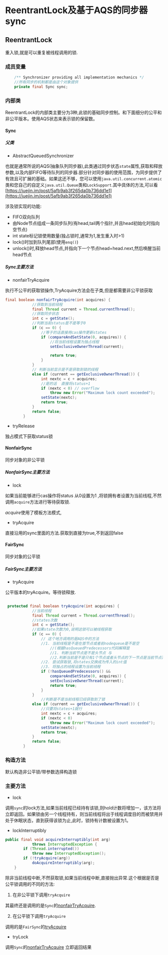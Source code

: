 # ReentrantLock及基于AQS的同步器sync

## ReentrantLock

重入锁,就是可以重复被线程调用的锁.

### 成员变量

```java
    /** Synchronizer providing all implementation mechanics */
    //所有同步的机制都是由这个对象提供
    private final Sync sync;
```

### 内部类

ReentrantLock的内部类主要分为3种,此锁的基础同步控制。和下面细分的公平和非公平版本。使用AQS状态来表示锁的保留数。

#### Sync

##### 父类

* AbstractQueuedSynchronizer

也就是通常所说的AQS(抽象队列同步器),此类通过同步状态`state`属性,获取和释放参数,以及内部FIFO等待队列的同步器.部分针对同步器的使用范围，为同步提供了有效且可扩展的基础。如果这还不够，您可以使用`java.util.concurrent.atomic`类和您自己的自定义`java.util.Queue`类和`LockSupport`.其中具体的方法,可以看[https://juejin.im/post/5afb9ab3f265da0b736dd1e1](https://juejin.im/post/5afb9ab3f265da0b736dd1e1)

涉及锁实现的功能:

* FIFO双向队列
* 由Node节点组成一条同步队列(有head,tail两个指针,并且head初始化时指向空节点)
* int state标记锁使用数量(独占锁时,通常为1,发生重入时>1)
* lock()时加到队列尾部(使用`enq()`)
* unlock()时,释放head节点,并指向下一个节点head=head.next,然后唤醒当前head节点

##### Sync主要方法

* nonfairTryAcquire

执行不公平的获取锁操作,TryAcquire方法会在子类,但是都需要非公平锁获取

```java
final boolean nonfairTryAcquire(int acquires) {
            //获取到当前线程
            final Thread current = Thread.currentThread();
            //获取同步状态
            int c = getState();
            //判断当前status是不是等于0
            if (c == 0) {
                //等于的话直接用cas操作更新states
                if (compareAndSetState(0, acquires)) {
                    //将当前线程设置为独占线程
                    setExclusiveOwnerThread(current);

                    return true;
                }
            }
            // 判断当前显示是不是获取到锁的线程
            else if (current == getExclusiveOwnerThread()) {
                int nextc = c + acquires;
                //是的话  直接将status+1
                if (nextc < 0) // overflow
                    throw new Error("Maximum lock count exceeded");
                setState(nextc);
                return true;
            }
            return false;
        }
```

* tryRelease

独占模式下获取status锁

#### NonfairSync

同步对象的非公平锁

##### NonfairSync主要方法

* lock

如果当前能够进行cas操作将status 从0设置为1 ,将锁拥有者设置为当前线程,不然调用`acquire`方法进行等待获取锁.

 *acquire*使用了模板方法模式,

* tryAcquire

 直接沿用的sync里面的方法.获取到直接为true,不到返回false

#### FairSync

同步对象的公平锁

##### FairSync主要方法

* tryAcquire

公平版本的tryAcquire。等待锁释放.

```java

 protected final boolean tryAcquire(int acquires) {
            //当前线程
            final Thread current = Thread.currentThread();
            //states次数
            int c = getState();
            //如果state次数为0,说明这锁可以被线程获取
            if (c == 0) {
                // 这个地方调用的是AQS中的方法
                //1. 当前线程是不是在首节点或者前nodequeue是不是空
                    //(根据hasQueuedPredecessors代码解释是
                    //1. 判断当前节点是不是头节点 与
                    //2.判断当前是不是只有1个节点或者头节点的下一节点是当前节点)
                //2. 尝试获取锁,将states交换成为传入的int值
                //3. 将独占的线程设置为当前线程
                if (!hasQueuedPredecessors() &&
                    compareAndSetState(0, acquires)) {
                    setExclusiveOwnerThread(current);
                    return true;
                }
            }
                //判断是不是当前线程已经获取到了锁
            else if (current == getExclusiveOwnerThread()) {
                //只要将states+1就行
                int nextc = c + acquires;
                if (nextc < 0)
                    throw new Error("Maximum lock count exceeded");
                setState(nextc);
                return true;
            }
            return false;
        }

```

### 构造方法

默认构造非公平锁/带参数选择构造锁

### 主要方法

* lock

调用`sync`的lock方法,如果当前线程已经持有该锁,则hold计数将增加一，该方法将立即返回。如果锁由另一个线程持有，则当前线程将出于线程调度目的而被禁用并处于休眠状态，直到获得该锁为止,此时，锁持有计数被设置为1。

* lockInterruptibly

```java
public final void acquireInterruptibly(int arg)
            throws InterruptedException {
        if (Thread.interrupted())
            throw new InterruptedException();
        if (!tryAcquire(arg))
            doAcquireInterruptibly(arg);
    }
```

除非当前线程中断,不然获取锁,如果当前线程中断,直接抛出异常.这个根据是否是公平锁调用的不同的方法:

1. 在非公平锁下调用`tryAcquire`

其最终还是调用的是`Sync`的[nonfairTryAcquire](#####Sync主要方法).

2. 在公平锁下调用`tryAcquire`

调用的是`FairSync`的[tryAcquire](#####FairSync主要方法)

* tryLock

调用`Sync`的[nonfairTryAcquire](#####Sync主要方法) 立即返回结果
